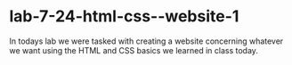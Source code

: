 # lab-7-24-html-css--website-1

In todays lab we were tasked with creating a website concerning whatever we want using the HTML and CSS basics we learned in class today.
